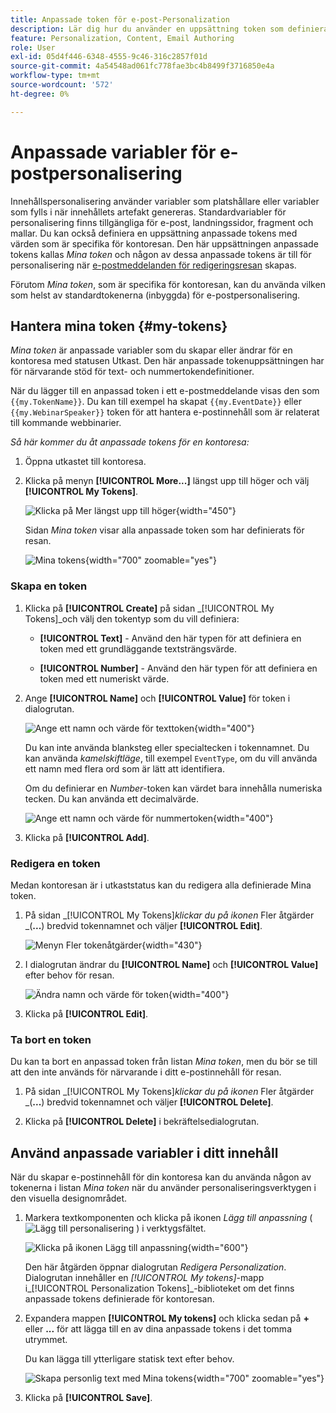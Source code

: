 ```yaml
---
title: Anpassade token för e-post-Personalization
description: Lär dig hur du använder en uppsättning token som definierats för en kontoresa för att hantera personalisering i ditt e-postinnehåll.
feature: Personalization, Content, Email Authoring
role: User
exl-id: 05d4f446-6348-4555-9c46-316c2857f01d
source-git-commit: 4a54548ad061fc778fae3bc4b8499f3716850e4a
workflow-type: tm+mt
source-wordcount: '572'
ht-degree: 0%

---
```


# Anpassade variabler för e-postpersonalisering

Innehållspersonalisering använder variabler som platshållare eller variabler som fylls i när innehållets artefakt genereras. Standardvariabler för personalisering finns tillgängliga för e-post, landningssidor, fragment och mallar. Du kan också definiera en uppsättning anpassade tokens med värden som är specifika för kontoresan. Den här uppsättningen anpassade tokens kallas _Mina token_ och någon av dessa anpassade tokens är till för personalisering när [e-postmeddelanden för redigeringsresan](./email-authoring.md#content-authoring---personalization) skapas.

Förutom _Mina token_, som är specifika för kontoresan, kan du använda vilken som helst av standardtokenerna (inbyggda) för e-postpersonalisering.

## Hantera mina token {#my-tokens}

_Mina token_ är anpassade variabler som du skapar eller ändrar för en kontoresa med statusen Utkast. Den här anpassade tokenuppsättningen har för närvarande stöd för text- och nummertokendefinitioner.

När du lägger till en anpassad token i ett e-postmeddelande visas den som `{{my.TokenName}}`. Du kan till exempel ha skapat `{{my.EventDate}}` eller `{{my.WebinarSpeaker}}` token för att hantera e-postinnehåll som är relaterat till kommande webbinarier.

_Så här kommer du åt anpassade tokens för en kontoresa:_

1. Öppna utkastet till kontoresa.

1. Klicka på menyn **[!UICONTROL More...]** längst upp till höger och välj **[!UICONTROL My Tokens]**.

   ![Klicka på Mer längst upp till höger](../journeys/assets/account-journey-draft-more-menu.png){width="450"}

   Sidan _Mina token_ visar alla anpassade token som har definierats för resan.

   ![Mina tokens](./assets/my-tokens-list-page.png){width="700" zoomable="yes"}

### Skapa en token

1. Klicka på **[!UICONTROL Create]** på sidan _[!UICONTROL My Tokens]_och välj den tokentyp som du vill definiera:

   * **[!UICONTROL Text]** - Använd den här typen för att definiera en token med ett grundläggande textsträngsvärde.

   * **[!UICONTROL Number]** - Använd den här typen för att definiera en token med ett numeriskt värde.

1. Ange **[!UICONTROL Name]** och **[!UICONTROL Value]** för token i dialogrutan.

   ![Ange ett namn och värde för texttoken](./assets/my-tokens-create-text-token-dialog.png){width="400"}

   Du kan inte använda blanksteg eller specialtecken i tokennamnet. Du kan använda _kamelskiftläge_, till exempel `EventType`, om du vill använda ett namn med flera ord som är lätt att identifiera.

   Om du definierar en _Number_-token kan värdet bara innehålla numeriska tecken. Du kan använda ett decimalvärde.

   ![Ange ett namn och värde för nummertoken](./assets/my-tokens-create-number-token-dialog.png){width="400"}

1. Klicka på **[!UICONTROL Add]**.

### Redigera en token

Medan kontoresan är i utkaststatus kan du redigera alla definierade Mina token.

1. På sidan _[!UICONTROL My Tokens]_klickar du på ikonen_ Fler åtgärder _(**...**) bredvid tokennamnet och väljer **[!UICONTROL Edit]**.

   ![Menyn Fler tokenåtgärder](./assets/my-tokens-more-actions.png){width="430"}

1. I dialogrutan ändrar du **[!UICONTROL Name]** och **[!UICONTROL Value]** efter behov för resan.

   ![Ändra namn och värde för token](./assets/my-tokens-edit-text-token-dialog.png){width="400"}

1. Klicka på **[!UICONTROL Edit]**.

### Ta bort en token

Du kan ta bort en anpassad token från listan _Mina token_, men du bör se till att den inte används för närvarande i ditt e-postinnehåll för resan.

1. På sidan _[!UICONTROL My Tokens]_klickar du på ikonen_ Fler åtgärder _(**...**) bredvid tokennamnet och väljer **[!UICONTROL Delete]**.

1. Klicka på **[!UICONTROL Delete]** i bekräftelsedialogrutan.

## Använd anpassade variabler i ditt innehåll

När du skapar e-postinnehåll för din kontoresa kan du använda någon av tokenerna i listan _Mina token_ när du använder personaliseringsverktygen i den visuella designområdet.

1. Markera textkomponenten och klicka på ikonen _Lägg till anpassning_ ( ![Lägg till personalisering ](../../assets/do-not-localize/icon-personalization-field.svg) ) i verktygsfältet.

   ![Klicka på ikonen Lägg till anpassning](./assets/email-personalize-text.png){width="600"}

   Den här åtgärden öppnar dialogrutan _Redigera Personalization_. Dialogrutan innehåller en _[!UICONTROL My tokens]_-mapp i_[!UICONTROL Personalization Tokens]_-biblioteket om det finns anpassade tokens definierade för kontoresan.

1. Expandera mappen **[!UICONTROL My tokens]** och klicka sedan på **+** eller **...** för att lägga till en av dina anpassade tokens i det tomma utrymmet.

   Du kan lägga till ytterligare statisk text efter behov.

   ![Skapa personlig text med Mina tokens](./assets/personalization-edit-dialog-my-tokens.png){width="700" zoomable="yes"}

1. Klicka på **[!UICONTROL Save]**.
